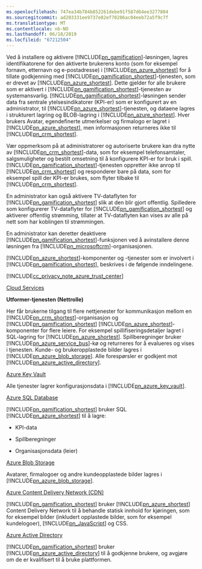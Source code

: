 ```yaml
---
ms.openlocfilehash: 747ea34b784b852261debe91f587d64ee3277804
ms.sourcegitcommit: ad203331ee9737e82ef70206ac04eeb72a5f9c7f
ms.translationtype: MT
ms.contentlocale: nb-NO
ms.lasthandoff: 06/18/2019
ms.locfileid: "67212504"
---
```

Ved å installere og aktivere [!INCLUDE[pn_gamification](pn-gamification.md)]-løsningen, lagres identifikatorene for den aktiverte brukerens konto (som for eksempel fornavn, etternavn og e-postadresse) i [!INCLUDE[pn_azure_shortest](pn-azure-shortest.md)] for å tillate godkjenning med [!INCLUDE[pn_gamification_shortest](pn-gamification-shortest.md)]-tjenesten, som er drevet av [!INCLUDE[pn_azure_shortest](pn-azure-shortest.md)]. Dette gjelder for alle brukere som er aktivert i [!INCLUDE[pn_gamification_shortest](pn-gamification-shortest.md)]-tjenesten av systemansvarlig. [!INCLUDE[pn_gamification_shortest](pn-gamification-shortest.md)]-løsningen sender data fra sentrale ytelsesindikatorer (KPI-er) som er konfigurert av en administrator, til [!INCLUDE[pn_azure_shortest](pn-azure-shortest.md)]-tjenesten, og dataene lagres i strukturert lagring og BLOB-lagring i [!INCLUDE[pn_azure_shortest](pn-azure-shortest.md)].  Hver brukers Avatar, egendefinerte utmerkelser og firmalogo er lagret i [!INCLUDE[pn_azure_shortest](pn-azure-shortest.md)], men informasjonen returneres ikke til [!INCLUDE[pn_crm_shortest](pn-crm-shortest.md)].  
  
Vær oppmerksom på at administratorer og autoriserte brukere kan dra nytte av [!INCLUDE[pn_crm_shortest](pn-crm-shortest.md)]-data, som for eksempel telefonsamtaler, salgsmuligheter og bestilt omsetning til å konfigurere KPI-er for bruk i spill. [!INCLUDE[pn_gamification_shortest](pn-gamification-shortest.md)]-tjenesten oppretter ikke anrop til [!INCLUDE[pn_crm_shortest](pn-crm-shortest.md)] og responderer bare på data, som for eksempel spill der KPI-er brukes, som flyter tilbake til [!INCLUDE[pn_crm_shortest](pn-crm-shortest.md)].  
  
En administrator kan også aktivere TV-dataflyten for [!INCLUDE[pn_gamification_shortest](pn-gamification-shortest.md)] slik at den blir gjort offentlig. Spilledere som konfigurerer TV-dataflyter for [!INCLUDE[pn_gamification_shortest](pn-gamification-shortest.md)] og aktiverer offentlig strømming, tillater at TV-dataflyten kan vises av alle på nett som har koblingen til strømmingen.  
  
En administrator kan deretter deaktivere [!INCLUDE[pn_gamification_shortest](pn-gamification-shortest.md)]-funksjonen ved å avinstallere denne løsningen fra [!INCLUDE[pn_microsoftcrm](pn-microsoftcrm.md)]-organisasjonen.  
  
[!INCLUDE[pn_azure_shortest](pn-azure-shortest.md)]-komponenter og -tjenester som er involvert i [!INCLUDE[pn_gamification_shortest](pn-gamification-shortest.md)], beskrives i de følgende inndelingene.  
  
[!INCLUDE[cc_privacy_note_azure_trust_center](cc-privacy-note-azure-trust-center.md)]  
  
[Cloud Services](https://azure.microsoft.com/services/cloud-services/)  
  
 **Utformer-tjenesten (Nettrolle)**  
  
Her får brukerne tilgang til flere nettjenester for kommunikasjon mellom en [!INCLUDE[pn_crm_shortest](pn-crm-shortest.md)]-organisasjon og [!INCLUDE[pn_gamification_shortest](pn-gamification-shortest.md)] [!INCLUDE[pn_azure_shortest](pn-azure-shortest.md)]-komponenter for flere leiere. For eksempel spillifiseringsdetaljer lagret i SQL-lagring for [!INCLUDE[pn_azure_shortest](pn-azure-shortest.md)].  Spillberegninger bruker [!INCLUDE[pn_azure_service_bus](pn-azure-service-bus.md)]-kø og returneres for å evalueres og vises i tjenesten.  Kunde- og brukeropplastede bilder lagres i [!INCLUDE[pn_azure_blob_storage](pn-azure-blob-storage.md)]. Alle forespørsler er godkjent mot [!INCLUDE[pn_azure_active_directory](pn-azure-active-directory.md)].  
  
[Azure Key Vault](https://azure.microsoft.com/services/key-vault/)  
  
Alle tjenester lagrer konfigurasjonsdata i [!INCLUDE[pn_azure_key_vault](pn-azure-key-vault.md)].  
  
[Azure SQL Database](https://azure.microsoft.com/services/sql-database/)  
  
[!INCLUDE[pn_gamification_shortest](pn-gamification-shortest.md)] bruker SQL [!INCLUDE[pn_azure_shortest](pn-azure-shortest.md)] til å lagre:  
  
- KPI-data  
  
- Spillberegninger  
  
- Organisasjonsdata (leier)  
  
[Azure Blob Storage](https://azure.microsoft.com/services/storage/)  
  
Avatarer, firmalogoer og andre kundeopplastede bilder lagres i [!INCLUDE[pn_azure_blob_storage](pn-azure-blob-storage.md)].  
  
[Azure Content Delivery Network (CDN)](https://azure.microsoft.com/services/cdn/)  
  
[!INCLUDE[pn_gamification_shortest](pn-gamification-shortest.md)] bruker [!INCLUDE[pn_azure_shortest](pn-azure-shortest.md)] Content Delivery Network til å behandle statisk innhold for kjøringen, som for eksempel bilder (inkludert opplastede bilder, som for eksempel kundelogoer), [!INCLUDE[pn_JavaScript](pn-javascript.md)] og CSS.  
  
[Azure Active Directory](https://azure.microsoft.com/services/active-directory/)  
  
[!INCLUDE[pn_gamification_shortest](pn-gamification-shortest.md)] bruker [!INCLUDE[pn_azure_active_directory](pn-azure-active-directory.md)] til å godkjenne brukere, og avgjøre om de er kvalifisert til å bruke plattformen.
